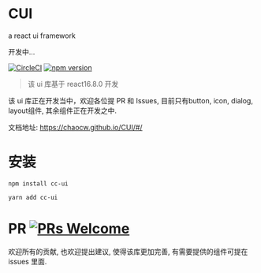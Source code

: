 # CUI
a react ui framework

开发中...

[![CircleCI](https://circleci.com/gh/Chaocw/CUI.svg?style=svg)](https://circleci.com/gh/Chaocw/CUI)
[![npm version](https://badge.fury.io/js/cc-ui2020.svg)](https://badge.fury.io/js/fui9897)

> 该 ui 库基于 react16.8.0 开发
 
该 ui 库正在开发当中，欢迎各位提 PR 和 Issues, 目前只有button, icon, dialog, layout组件, 其余组件正在开发之中.

文档地址: https://chaocw.github.io/CUI/#/

# 安装

```shell
npm install cc-ui
```
```shell
yarn add cc-ui
```

# PR [![PRs Welcome](https://img.shields.io/badge/PRs-welcome-brightgreen.svg?style=flat-square)](https://github.com/Chaocw/CUI/issues)

欢迎所有的贡献, 也欢迎提出建议, 使得该库更加完善, 有需要提供的组件可提在 issues 里面.
